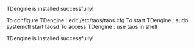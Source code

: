 
TDengine is installed successfully!

To configure TDengine : edit /etc/taos/taos.cfg
To start TDengine     : sudo systemctl start taosd
To access TDengine    : use taos in shell

TDengine is installed successfully!
